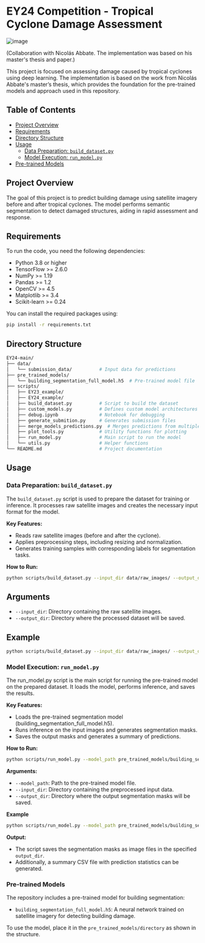 # EY24 Competition - Tropical Cyclone Damage Assessment

![image](https://github.com/user-attachments/assets/11fd79d4-efc1-41f8-936e-f3ccb5107142)

(Collaboration with Nicolás Abbate. The implementation was based on his master's thesis and paper.)

This project is focused on assessing damage caused by tropical cyclones using deep learning. The implementation is based on the work from Nicolás Abbate's master’s thesis, which provides the foundation for the pre-trained models and approach used in this repository.

## Table of Contents
- [Project Overview](#project-overview)
- [Requirements](#requirements)
- [Directory Structure](#directory-structure)
- [Usage](#usage)
  - [Data Preparation: `build_dataset.py`](#data-preparation-build_datasetpy)
  - [Model Execution: `run_model.py`](#model-execution-run_modelpy)
- [Pre-trained Models](#pre-trained-models)

## Project Overview
The goal of this project is to predict building damage using satellite imagery before and after tropical cyclones. The model performs semantic segmentation to detect damaged structures, aiding in rapid assessment and response.

## Requirements
To run the code, you need the following dependencies:

- Python 3.8 or higher
- TensorFlow >= 2.6.0
- NumPy >= 1.19
- Pandas >= 1.2
- OpenCV >= 4.5
- Matplotlib >= 3.4
- Scikit-learn >= 0.24

You can install the required packages using:

```bash
pip install -r requirements.txt
```

## Directory Structure

```bash
EY24-main/
├── data/
│   └── submission_data/          # Input data for predictions
├── pre_trained_models/
│   └── building_segmentation_full_model.h5  # Pre-trained model file
├── scripts/
│   ├── EY23_example/
│   ├── EY24_example/
│   ├── build_dataset.py          # Script to build the dataset
│   ├── custom_models.py          # Defines custom model architectures
│   ├── debug.ipynb               # Notebook for debugging
│   ├── generate_submition.py     # Generates submission files
│   ├── merge_models_predictions.py  # Merges predictions from multiple models
│   ├── plot_tools.py             # Utility functions for plotting
│   ├── run_model.py              # Main script to run the model
│   └── utils.py                  # Helper functions
└── README.md                     # Project documentation
```

## Usage

### Data Preparation: `build_dataset.py`
The `build_dataset.py` script is used to prepare the dataset for training or inference. It processes raw satellite images and creates the necessary input format for the model.

**Key Features:**
- Reads raw satellite images (before and after the cyclone).
- Applies preprocessing steps, including resizing and normalization.
- Generates training samples with corresponding labels for segmentation tasks.

**How to Run:**
```bash
python scripts/build_dataset.py --input_dir data/raw_images/ --output_dir data/processed/
```

## Arguments
- `--input_dir`: Directory containing the raw satellite images.
- `--output_dir`: Directory where the processed dataset will be saved.

## Example
```bash
python scripts/build_dataset.py --input_dir data/raw_images/ --output_dir data/processed/
```

### Model Execution: `run_model.py`
The run_model.py script is the main script for running the pre-trained model on the prepared dataset. It loads the model, performs inference, and saves the results.

**Key Features:**
- Loads the pre-trained segmentation model (building_segmentation_full_model.h5).
- Runs inference on the input images and generates segmentation masks.
- Saves the output masks and generates a summary of predictions.

**How to Run:**
```bash
python scripts/run_model.py --model_path pre_trained_models/building_segmentation_full_model.h5 --input_dir data/processed/ --output_dir results/
```

**Arguments:**
- `--model_path`: Path to the pre-trained model file.
- `--input_dir`: Directory containing the preprocessed input data.
- `--output_dir`: Directory where the output segmentation masks will be saved.

**Example**
```bash
python scripts/run_model.py --model_path pre_trained_models/building_segmentation_full_model.h5 --input_dir data/processed/ --output_dir results/
```

**Output:**
- The script saves the segmentation masks as image files in the specified `output_dir`.
- Additionally, a summary CSV file with prediction statistics can be generated.

### Pre-trained Models

The repository includes a pre-trained model for building segmentation:

- `building_segmentation_full_model.h5`: A neural network trained on satellite imagery for detecting building damage.

To use the model, place it in the `pre_trained_models/directory` as shown in the structure.

